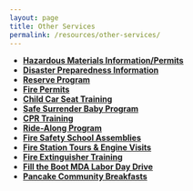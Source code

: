 ```yaml
---
layout: page
title: Other Services
permalink: /resources/other-services/
---
```


* **[Hazardous Materials Information/Permits](#)**
* **[Disaster Preparedness Information](#)**
* **[Reserve Program](#)**
* **[Fire Permits](#)**
* **[Child Car Seat Training](#)**
* **[Safe Surrender Baby Program](#)**
* **[CPR Training](#)**
* **[Ride-Along Program](#)**
* **[Fire Safety School Assemblies](#)**
* **[Fire Station Tours & Engine Visits](#)**
* **[Fire Extinguisher Training](#)**
* **[Fill the Boot MDA Labor Day Drive](#)**
* **[Pancake Community Breakfasts](#)**